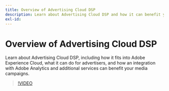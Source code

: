 ```yaml
---
title: Overview of Advertising Cloud DSP
description: Learn about Advertising Cloud DSP and how it can benefit your media campaigns.
exl-id: 
---
```

# Overview of Advertising Cloud DSP

Learn about Advertising Cloud DSP, including how it fits into Adobe Experience Cloud, what it can do for advertisers, and how an integration with Adobe Analytics and additional services can benefit your media campaigns.

>[!VIDEO](https://video.tv.adobe.com/v/339200)
